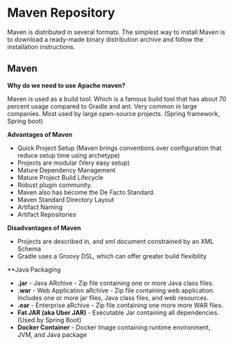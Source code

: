 # Maven Repository 
Maven is distributed in several formats. The simplest way to install Maven is to download a ready-made binary distribution archive and follow the installation instructions.

## Maven 

**Why do we need to use Apache maven?** 

Maven is used as a build tool. Which is a famous build tool that has about 70 percent usage compared to Gradle and ant.  Very common in large companies. Most used by large open-source projects. (Spring framework, Spring boot) 

**Advantages of Maven** 

* Quick Project Setup (Maven brings conventions over configuration that reduce setup time using archetype) 
* Projects are modular (Very easy setup) 
* Mature Dependency Management 
* Mature Project Build Lifecycle 
* Robust plugin community. 
* Maven also has become the De Facto Standard. 
* Maven Standard Directory Layout 
* Artifact Naming 
* Artifact Repositories 

**Disadvantages of Maven** 

* Projects are described in, and xml document constrained by an XML Schema 
* Gradle uses a Groovy DSL, which can offer greater build flexibility 

**Java Packaging
* **.jar** - Java ARchive - Zip file containing one or more Java class files.
* **.war** - Web Application aRchive - Zip file containing web application. Includes one or more jar files, Java class files, and web resources.
* **.ear** - Enterprise aRchive - Zip file containing one more more WAR files.
* **Fat JAR (aka Uber JAR)** - Executable Jar containing all dependencies. (Used by Spring Boot)
* **Docker Container** - Docker Image containing runtime environment, JVM, and Java package
